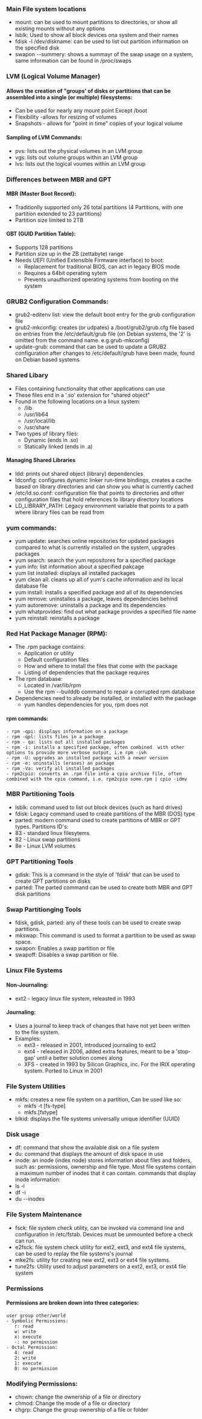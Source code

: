### Main File system locations
- mount: can be used to mount partitions to directories, or show all existing mounts without any options
- lsblk: Used to show all block devices ona system and their names
- fdisk -l /dev/diskname: can be used to list out partition information on the specified disk
- swapon --summery: shows a summayr of the swap usage on a system, same information can be found in /proc/swaps


### LVM (Logical Volume Manager)

 #### Allows the creation of "groups' of disks or partitions that can be assembled into a single (or multiple) filesystems:
  - Can be used for nearly any mount point Except /boot
  - Flexibility -allows for resizing of volumes
  - Snapshots - allows for "point in time" copies of your logical volume
 #### Sampling of LVM Commands:
  - pvs: lists out the physical volumes in an LVM group
  - vgs: lists out volume groups within an LVM group
  - lvs: lists out the logical voumes within an LVM group
 
### Differences between MBR and GPT

 #### MBR (Master Boot Record):
  - Traditionlly supported only 26 total partitions (4 Partitions, with one partition extended to 23 partitions)
  - Partition size limited to 2TB
 #### GBT (GUID Partition Table):
  - Supports 128 partitions
  - Partition size up in the ZB (zettabyte) range
  - Needs UEFI (Unified Extensible Firmware interface) to boot:
    - Replacement for traditional BIOS, can act in legacy BIOS mode
    - Requires a 64bit operating sytem
    - Prevents unauthorized operating systems from booting on the system

### GRUB2 Configuration Commands:
- grub2-editenv list: view the default boot entry for the grub configuration file
- grub2-mkconfig: creates (or udpates) a /boot/grub2/grub.cfg file based on entries from the /etc/default/grub file (on Debian systems, the '2' is omitted from the command name. e.g.grub-mkconfig)
- update-grub: command that can be used to update a GRUB2 configuration after changes to /etc/default/grub have been made, found on Debian based systems

### Shared Libary 
- Files containing functionality that other applications can use
- These files end in a '.so' extension for "shared object"
- Found in the following locations on a linux system:
  - /lib
  - /usr/lib64
  - /usr/local/lib
  - /usr/share
- Two types of library files:
  - Dynamic (ends in .so)
  - Statically linked (ends in .a)
 #### Managing Shared Libraries
  - ldd: prints out shared object (library) dependencies
  - ldconfig: configures dynamic linker run-time bindings, creates a cache based on library directories and can show you what is currently cached
  - /etc/ld.so.conf: configuration file that points to directories and other configuration files that hold references to library directory locations
  - LD_LIBRARY_PATH: Legacy environment variable that points to a path where library files can be read from 

### yum commands:
 - yum update:  searches online repositories for updated packages compared to what is currently installed on the system, upgrades packages
 - yum search: search the yum repositores for a specified package
 - yum info: list information about a specified pakcage
 - yum list installed: displays all installed packages
 - yum clean all: cleans up all of yum's cache information and its local database file
 - yum install: installs a specified package and all of its dependencies
 - yum remove: uninstalles a package, leaves dependencies behind
 - yum autoremove: uninstalls a package and its dependencies
 - yum whatprovides: find out what package provides a specified file name
 - yum reinstall: reinstalls a package
 
 ### Red Hat Package Manager (RPM):
  - The .rpm package contains:
    - Application or utility
    - Default configuration files
    - How and where to install the files that come with the package
    - Listing of dependencies that the package requires
  - The rpm database:
    - Located in /var/lib/rpm
    - Use the rpm --builddb command to repair a corrupted rpm database
  - Dependencies need to already be installed, or installed with the package
    - yum handles dependencies for you, rpm does not
  #### rpm commands:
    - rpm -qpi: displays information on a package 
    - rpm -qpl: lists files in a package
    - rpm - qa: lists out all installed packages
    - rpm -i: installs a specified package, often combined  with other options to provide more verbose output, i.e rpm -ivh
    - rpm -U: upgrades an installed package with a newer version
    - rpm -e: uninstalls (erases) an package
    - rpm -Va: verify all installed packages
    - rpm2cpio: converts an .rpm file into a cpio archive file, often combined with the cpio command, i.e. rpm2cpio some.rpm | cpio -idmv

### MBR Partitioning Tools
 - lsblk: command used to list out block devices (such as hard drives)
 - fdisk: Legacy command used to create partitions of the MBR (DOS) type
 - parted: modern command used to create partitions of MBR or GPT types.
 Partitions ID's:
  - 83 - standard linux filesytems
  - 82 - Linux swap partitions
  - 8e - Linux LVM volumes
 
### GPT Partitioning Tools
 - gdisk: This is a command in the style of 'fdisk' that can be used to create GPT partitions on disks
 - parted: The parted command can be used to create both MBR and GPT disk partitions
 
### Swap Partitionging Tools
 - fdisk, gdisk, parted: any of these tools can be used to create swap partitions.
 - mkswap: This command is used to format a partition to be used as swap space.
 - swapon: Enables a swap partition or file
 - swapoff: Disables a swap partition or file.

### Linux File Systems
 #### Non-Journaling:
   - ext2 - legacy linux file system, releasted in 1993
 #### Journaling:
   - Uses a journal to keep track of changes that have not yet been written to the file system.
   - Examples:
      - ext3 - released in 2001, introduced journaling to ext2
      - ext4 - released in 2006, added extra features, meant to be a 'stop-gap' until a better solution comes along
      - XFS  - created in 1993 by Silicon Graphics, inc. For the IRIX operating system. Ported to Linux in 2001

### File System Utilities
 - mkfs: creates a new file system on a partition, Can be used like so:
    - mkfs -t [fs-type]
    - mkfs.[fstype]
 - blkid: displays the file systems universally unique identifier (UUID)

### Disk usage
 - df: command that show the available disk on a file system
 - du: command that displays the amount of disk space in use
 - inode: an inode (index node) stores information about files and folders, such as: permissions, ownership and file type. Most file systems contain a maximum number of inodes that it can contain.
 commands that display inode information:
  - ls -i
  - df -i
  - du --inodes

### File System Maintenance
 - fsck: file system check utility, can be invoked via command line and configuration in /etc/fstab. Devices must be unmounted before a check can run.
 - e2fsck: file system check utility for ext2, ext3, and ext4 file systems, can be used to replay the file systems's journal
 - mke2fs: utility for creating new ext2, ext3 or ext4 file systems.
 - tune2fs: Utility used to adjust parameters on a ext2, ext3, or ext4 file system
   
### Permissions
 #### Permissions are broken down into three categories:
    user group other/world
    - Symbolic Permissions:
       r: read 
       w: write
       x: execute
       -: no permission
    - Octal Permission:
       4: read
       2: write
       1: execute
       0: no permission
### Modifying Permissions:
 - chown: change the ownership of a file or directory
 - chmod: Change the mode of a file or directory
 - chgrp: Change the group ownership of a file or folder
